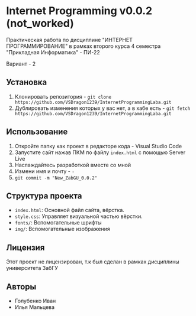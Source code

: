 # Internet Programming v0.0.2 (not_worked)

Практическая работа по дисциплине "ИНТЕРНЕТ ПРОГРАММИРОВАНИЕ" в рамках второго курса 4 семестра "Прикладная Информатика" - ПИ-22

Вариант - 2

## Установка

1. Клонировать репозитория - `git clone https://github.com/VSDragon1239/InternetProgrammingLaba.git`
2. Дублировать изменения которых у вас нет, а в хабе есть - `git fetch https://github.com/VSDragon1239/InternetProgrammingLaba.git`


## Использование

1. Откройте папку как проект в редакторе кода - Visual Studio Code
2. Запустите сайт нажав ПКМ по файлу `index.html` с помощью Server Live
3. Наслаждайтесь разработкой вместе со мной
4. Измени имя  и почту - `` - ``
5. `git commit -m "New_ZabGU_0.0.2"`

## Структура проекта

- `index.html`: Основной файл сайта, вёрстка.
- `style.css`: Управляет визуальной частью вёрстки.
- `fonts/`: Вспомогательные шрифты
- `img/`: Вспомогательные изображения

## Лицензия

Этот проект не лицензирован, т.к был сделан в рамках дисциплины университета ЗабГУ

## Авторы

- Голубенко Иван
- Илья Мальцева


